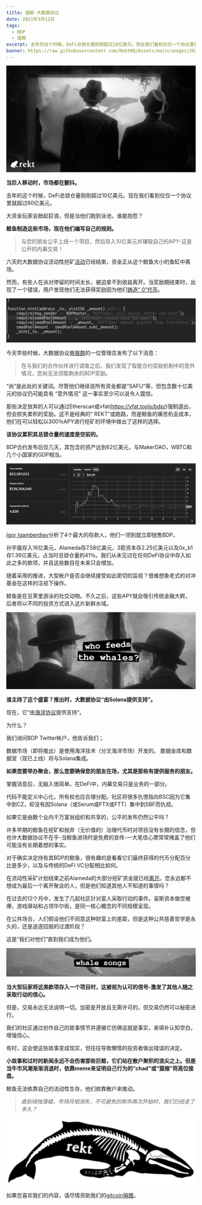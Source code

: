 ```yaml
---
title: 猎鲸-大数据协议
date: 2021年3月12日
tags:
  - BDP
  - 猎鲸
excerpt: 去年的这个时候，DeFi总锁仓量刚刚超过10亿美元。现在我们看到仅仅一个协议里就超过60亿美元。六天的大数据协议流动性挖矿计划已经结束，资金正从这个鲸鱼大小的鱼缸中离场。
banner: https://raw.githubusercontent.com/RektHQ/Assets/main/images/2021/03/wh-header-twt.png
---
```


![](https://raw.githubusercontent.com/RektHQ/Assets/main/images/2021/03/wh-header-twt.png)

**当巨人移动时，市场都在颤抖。**

去年的这个时候，DeFi总锁仓量刚刚超过10亿美元。现在我们看到仅仅一个协议里就超过60亿美元。

大资金玩家会掀起巨浪，但是当他们跑到泳池，谁能抱怨？

**鲸鱼制造这些市场，现在他们编写自己的规则。**

> 与您的朋友公平上线一个项目，然后存入10亿美元并赚取自己的APY-这是公开的内幕交易！

六天的大数据协议流动性挖矿[活动](https://medium.com/big-data-protocol/big-data-protocols-liquidity-mining-program-and-token-metrics-9bfec9fe8c0a)已经结束，资金正从这个鲸鱼大小的鱼缸中离场。

然而，有些人在派对停留的时间太长，被迫拿不到收益离开。当奖励期结束时，出现了一个错误，用户发现他们无法获得奖励因为他们[铸造“ 0”代币](https://twitter.com/kendrick_tn/status/1370266061048737796?s=20)。

![](https://raw.githubusercontent.com/RektHQ/Assets/main/images/2021/03/ww-cannot-mint.png)

今天早些时候，大数据协议[电报群](https://t.me/bigdataprotocol)的一位管理员发布了以下消息：

> 在与我们的合作伙伴进行调查之后，我们发现了智能合约奖励机制中的意外情况，您尚无法领取剩余的BDP奖励。

“尚”是此处的关键词。尽管他们继续说所有资金都是“SAFU”等，但包含数十亿美元的协议仍可能具有 “意外情况” 这一事实至少可以说令人震惊。

那些决定放弃的人可以通过Etherscan或vfat(https://vfat.tools/bdp/)强制退出，但会损失累积的奖励。这不是经典的“ REKT”或跑路，而是鲸鱼的痛苦机会成本，他们在可以轻松以300％APY进行挖矿的环境中做出了这样的选择。

**该协议累积其总锁仓量的速度是空前的。**

BDP合约发布后仅几天，其包含的资产达到62亿美元，与MakerDAO，WBTC和几个小国家的GDP相当。

![](https://raw.githubusercontent.com/RektHQ/Assets/main/images/2021/03/ww-bdp-uniswap.png)

[Igor Igamberdiev](https://twitter.com/FrankResearcher/status/1368921367261876224?s=20)分析了4个最大的存款人，他们一领到就立即抛售BDP。

孙宇晨存入16亿美元，Alameda存7.58亿美元，3箭资本存2.25亿美元以及0x_b1存1.36亿美元，占当时总锁仓量的41％。我们从未见过在任何DeFi协议中存入如此之多的款项，并且这些数目在未来只会增加。

随着采用的推进，大型帐户是否会继续接受如此密切的监视？很难想象老式的对冲基金在这样的注视下操作。

鲸鱼是在豆荚里游泳的社交动物。不久之后，这些APY就会吸引传统金融大鳄，后者将以不同的投资方式进入这片新鲜水域。

![](https://raw.githubusercontent.com/RektHQ/Assets/main/images/2021/03/ww-linebreak2.png)

**谁主持了这个盛宴？推出时，大数据协议“由Solana提供支持”。**

现在，它“由[海洋协议](https://twitter.com/icebergy_/status/1368919763641118727?s=20)提供支持”。

为什么？

我们询问BDP Twitter帐户，他告诉我们；

数据市场（即将推出）是使用海洋技术（分叉海洋市场）开发的。 数据金库和数据室（现已上线）将与Solana集成。

**如果您要举办聚会，那么您要确保您的朋友在场，尤其是那些有提供服务的朋友。**

掌握消息后，无脑入很简单。在DeFi中，内幕交易只是业务的一部分。

代码不能定义中心化，所有权也应合理分配。社区将很多仇恨指向BSC因为它集中到CZ，却没有因Solana（或Serum或FTX或FTT）集中到SBF而仇视。

如果它是由数个业内千万富翁组织和共享的，公平的发布仍然公平吗？

许多早期的鲸鱼在挖矿和抛弃（无价值的）治理代币时对项目没有长期的信念，但也许大数据协议不在乎-当鲸鱼进场时是免费的宣传-一大笔信心票常常掩盖了他们可能没有长期着想的事实。

对于确实决定持有其BDP的鲸鱼，很有趣的是看看它们最终获得的代币分配百分比是多少，以及与传统的DeFi VC分配相比如何。

在流动性采矿计划结束之前Alameda的大部分挖矿资金就已经[离开](https://etherscan.io/tx/0x303aaa80ed82829959241443e0b245ad22d8d4458da5a3c59edb7ccedd87e081)。您永远都不想成为最后一个离开聚会的人，但是他们知道其他人不知道的事情吗？

在过去的12个月中，发生了几起社区针对富人采取行动的事件。宙斯资本做空被爆，游戏驿站和占领华尔街，是同一核心概念的不同规模呈现。

在公共场合，人们假设他们不同意这种财富上的差距，但是这种公共慈善哲学是永久的，还是追逐回报的过渡阶段？

这是“我们对他们”直到我们成为他们。

![](https://raw.githubusercontent.com/RektHQ/Assets/main/images/2021/03/ww-linebreak-songs.png)

**当大型玩家将这类款项存入一个项目时，这被视为认可的信号-激发了其他人随之采取行动的信心。**

但是，交易永远无法说明一切。加密是开放且无需许可的，但交易仍然可以秘密进行。

我们的社区通过创作自己的故事情节并遵循它仿佛这就是事实，来填补认知空白，增强信心。

有时，这会使这些故事变成现实，但往往导致懒惰的投资者做出错误的决定。

**小故事和过时的新闻永远不会伤害那些巨鲸，它们站在散户聚积的浪尖之上。但是当牛市风潮渐渐消退时，依靠meme来证明自己行为的“chad”或“猿猴”将高位接盘。**

鲸鱼无法依靠自己的流动性生存，他们依靠散户来推动。

> _直到绿烛落蜡，市场月相消失，不可避免的熊市再次开始时，我们已经走了多久？_

![](https://raw.githubusercontent.com/RektHQ/Assets/main/images/2021/03/ww-vector.png)

如果您喜欢我们的内容，请尽情资助我们的[gitcoin捐赠](https://gitcoin.co/grants/1632/rekt-the-dark-web-of-defi-journalism)。
